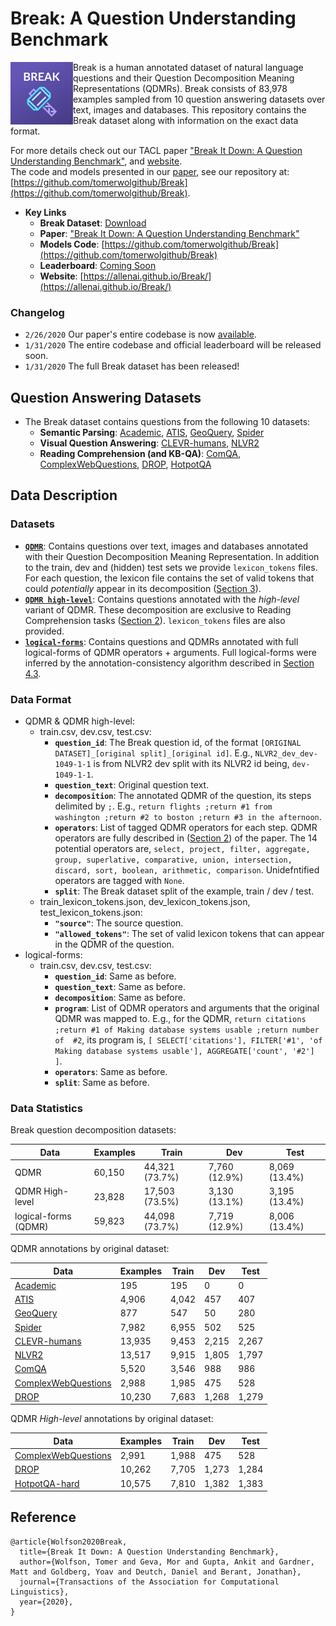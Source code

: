 # Break: A Question Understanding Benchmark

<img align="left" src="images/break.svg" height="100"></img>
Break is a human annotated dataset of natural language questions and their Question Decomposition Meaning Representations (QDMRs). Break consists of 83,978 examples sampled from 10 question answering datasets over text, images and databases.
This repository contains the Break dataset along with information on the exact data format.

For more details check out our TACL paper ["Break It Down: A Question Understanding Benchmark"](https://arxiv.org/abs/2001.11770v1), and [website](https://allenai.github.io/Break/).  
The code and models presented in our [paper](https://arxiv.org/abs/2001.11770v1), see our repository at: [https://github.com/tomerwolgithub/Break](https://github.com/tomerwolgithub/Break).



* **Key Links**
	* **Break Dataset**: [Download](https://github.com/allenai/Break/raw/master/break_dataset/Break-dataset.zip)
	* **Paper**: ["Break It Down: A Question Understanding Benchmark"
](https://arxiv.org/abs/2001.11770v1)
	* **Models Code**: [https://github.com/tomerwolgithub/Break](https://github.com/tomerwolgithub/Break)
	* **Leaderboard**:  [Coming Soon](https://leaderboard.allenai.org/)
	* **Website**: [https://allenai.github.io/Break/](https://allenai.github.io/Break/)


### Changelog
- `2/26/2020` Our paper's entire codebase is now [available](https://github.com/tomerwolgithub/Break).
- `1/31/2020` The entire codebase and official leaderboard will be released soon.
- `1/31/2020` The full Break dataset has been released!

## Question Answering Datasets

* The Break dataset contains questions from the following 10 datasets: 
	* **Semantic Parsing**: [Academic](https://github.com/jkkummerfeld/text2sql-data), [ATIS](https://github.com/jkkummerfeld/text2sql-data), [GeoQuery](https://github.com/jkkummerfeld/text2sql-data), [Spider](https://yale-lily.github.io/spider)
	* **Visual Question Answering**: [CLEVR-humans](https://cs.stanford.edu/people/jcjohns/clevr/), [NLVR2](http://lil.nlp.cornell.edu/nlvr/)
	* **Reading Comprehension (and KB-QA)**: [ComQA](http://qa.mpi-inf.mpg.de/comqa/), [ComplexWebQuestions](https://www.tau-nlp.org/compwebq), [DROP](https://allennlp.org/drop), [HotpotQA](https://hotpotqa.github.io/)

## Data Description

### Datasets


* [**``QDMR``**](https://github.com/allenai/Break/tree/master/break_dataset/QDMR): Contains questions over text, images and databases annotated with their Question Decomposition Meaning Representation. In addition to the train, dev and (hidden) test sets we provide ``lexicon_tokens`` files. For each question, the lexicon file contains the set of valid tokens that could *potentially* appear in its decomposition ([Section 3](https://arxiv.org/abs/2001.11770v1)).
* [**``QDMR high-level``**](https://github.com/allenai/Break/tree/master/break_dataset/QDMR-high-level): Contains questions annotated with the *high-level* variant of QDMR. These decomposition are exclusive to Reading Comprehension tasks ([Section 2](https://arxiv.org/abs/2001.11770v1)). ``lexicon_tokens`` files are also provided. 
* [**``logical-forms``**](https://github.com/allenai/Break/tree/master/break_dataset/logical-forms): Contains questions and QDMRs annotated with full logical-forms of QDMR operators + arguments. Full logical-forms were inferred by the annotation-consistency algorithm described in [Section 4.3](https://arxiv.org/abs/2001.11770v1).


### Data Format

* QDMR & QDMR high-level:
	* train.csv, dev.csv, test.csv:
		* **``question_id``**: The Break question id, of the format ``[ORIGINAL DATASET]_[original split]_[original id]``. E.g., ``NLVR2_dev_dev-1049-1-1`` is from NLVR2 dev split with its NLVR2 id being, ``dev-1049-1-1``.
		* **``question_text``**: Original question text.
		* **``decomposition``**: The annotated QDMR of the question, its steps delimited by ``;``. E.g., ``return flights ;return #1 from  washington ;return #2 to boston ;return #3 in the afternoon``.
		* **``operators``**: List of tagged QDMR operators for each step. QDMR operators are fully described in ([Section 2](https://arxiv.org/abs/2001.11770v1)) of the paper. The 14 potential operators are, ``select, project, filter, aggregate, group, superlative, comparative, union, intersection, discard, sort, boolean, arithmetic, comparison``. Unidefntified operators are tagged with ``None``.
		* **``split``**: The Break dataset split of the example, train / dev / test.
	* train_lexicon_tokens.json, dev_lexicon_tokens.json, test_lexicon_tokens.json:
		* **``"source"``**: The source question.
		* **``"allowed_tokens"``**: The set of valid lexicon tokens that can appear in the QDMR of the question.
* logical-forms:
	* train.csv, dev.csv, test.csv:
		* **``question_id``**: Same as before.
		* **``question_text``**: Same as before.
		* **``decomposition``**: Same as before.
		* **``program``**: List of QDMR operators and arguments that the original QDMR was mapped to. E.g., for the QDMR, ``return citations ;return #1 of Making database systems usable ;return number of  #2``, its program is, ``[ SELECT['citations'], FILTER['#1', 'of Making database systems usable'], AGGREGATE['count', '#2'] ]``.
		* **``operators``**: Same as before.
		* **``split``**: Same as before.

### Data Statistics

Break question decomposition datasets:

| Data | Examples | Train | Dev | Test |
|-----------|-------------------------|-------------------------|-------------------------|-------------------------|
| QDMR     | 60,150                   |       44,321 (73.7%)          |      7,760 (12.9%)           |      8,069 (13.4%)           |
| QDMR High-level | 23,828                   |     17,503 (73.5%)             |      3,130 (13.1%)           |        3,195 (13.4%)         |
| logical-forms (QDMR)    | 59,823                   |    44,098 (73.7%)             |    7,719 (12.9%)             |   8,006 (13.4%)              |


QDMR annotations by original dataset:  

| Data | Examples | Train | Dev | Test |
|-----------|-------------------------|-------------------------|-------------------------|-------------------------|
| [Academic](https://github.com/jkkummerfeld/text2sql-data)     | 195                   |  195                |       0           |   0               |
| [ATIS](https://github.com/jkkummerfeld/text2sql-data)     | 4,906                   |  4,042                |   457               |  407                |
| [GeoQuery](https://github.com/jkkummerfeld/text2sql-data)     | 877                   |   547               |    50              | 280                 |
| [Spider](https://yale-lily.github.io/spider)     | 7,982                   |   6,955               |    502              |   525               |
| [CLEVR-humans](https://cs.stanford.edu/people/jcjohns/clevr/)     | 13,935                   |      9,453            |    2,215              |     2,267             |
| [NLVR2](http://lil.nlp.cornell.edu/nlvr/)     | 13,517                   |     9,915             |   1,805               |    1,797              |
| [ComQA](http://qa.mpi-inf.mpg.de/comqa/)     | 5,520                   |    3,546              |    988              |     986             |
| [ComplexWebQuestions](https://www.tau-nlp.org/compwebq)     | 2,988                   |     1,985             |     475             |       528           |
| [DROP](https://allennlp.org/drop)     | 10,230                  |    7,683              |   1,268               |     1,279             |


QDMR *High-level* annotations by original dataset:  


| Data | Examples | Train | Dev | Test |
|-----------|-------------------------|-------------------------|-------------------------|-------------------------|
| [ComplexWebQuestions](https://www.tau-nlp.org/compwebq)     | 2,991                   |     1,988             |     475             |        528          |
| [DROP](https://allennlp.org/drop)     | 10,262                   |     7,705             |      1,273            |     1,284             |
| [HotpotQA-hard](https://hotpotqa.github.io/)     | 10,575                   |     7,810             |     1,382             |    1,383              |

## Reference

```
@article{Wolfson2020Break,
  title={Break It Down: A Question Understanding Benchmark},
  author={Wolfson, Tomer and Geva, Mor and Gupta, Ankit and Gardner, Matt and Goldberg, Yoav and Deutch, Daniel and Berant, Jonathan},
  journal={Transactions of the Association for Computational Linguistics},
  year={2020},
}
```

